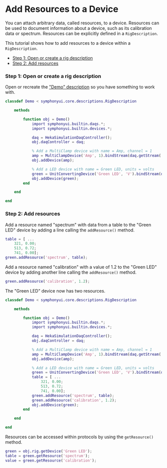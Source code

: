 # Add Resources to a Device

You can attach arbitrary data, called resources, to a device. Resources can be used to document information about a device, such as its calibration data or spectrum. Resources can be explicitly defined in a `RigDescription`.

This tutorial shows how to add resources to a device within a `RigDescription`.

- [Step 1: Open or create a rig description](#step-1-open-or-create-a-rig-description)
- [Step 2: Add resources](#step-2-add-resources)

### Step 1: Open or create a rig description
Open or recreate the ["Demo" description](Write-a-Rig-Description.md) so you have something to work with.

```matlab
classdef Demo < symphonyui.core.descriptions.RigDescription

    methods

        function obj = Demo()
            import symphonyui.builtin.daqs.*;
            import symphonyui.builtin.devices.*;

            daq = HekaSimulationDaqController();
            obj.daqController = daq;

            % Add a MultiClamp device with name = Amp, channel = 1
            amp = MultiClampDevice('Amp', 1).bindStream(daq.getStream('ANALOG_OUT.0')).bindStream(daq.getStream('ANALOG_IN.0'));
            obj.addDevice(amp);

            % Add a LED device with name = Green LED, units = volts
            green = UnitConvertingDevice('Green LED', 'V').bindStream(daq.getStream('ANALOG_OUT.1'));
            obj.addDevice(green);
        end

    end

end
```

### Step 2: Add resources
Add a resource named "spectrum" with data from a table to the "Green LED" device by adding a line calling the `addResource()` method.

```matlab
table = [ ...
    321, 0.00;
    513, 0.72;
    741, 0.00];
green.addResource('spectrum', table);
```

Add a resource named "calibration" with a value of 1.2 to the "Green LED" device by adding another line calling the `addResource()` method.

```matlab
green.addResource('calibration', 1.2);
```

The "Green LED" device now has two resources.

```matlab
classdef Demo < symphonyui.core.descriptions.RigDescription

    methods

        function obj = Demo()
            import symphonyui.builtin.daqs.*;
            import symphonyui.builtin.devices.*;

            daq = HekaSimulationDaqController();
            obj.daqController = daq;

            % Add a MultiClamp device with name = Amp, channel = 1
            amp = MultiClampDevice('Amp', 1).bindStream(daq.getStream('ANALOG_OUT.0')).bindStream(daq.getStream('ANALOG_IN.0'));
            obj.addDevice(amp);

            % Add a LED device with name = Green LED, units = volts
            green = UnitConvertingDevice('Green LED', 'V').bindStream(daq.getStream('ANALOG_OUT.1'));
            table = [ ...
                321, 0.00;
                513, 0.72;
                741, 0.00];
            green.addResource('spectrum', table);
            green.addResource('calibration', 1.2);
            obj.addDevice(green);
        end

    end

end
```

Resources can be accessed within protocols by using the `getResource()` method.

```matlab
green = obj.rig.getDevice('Green LED');
table = green.getResource('spectrum');
value = green.getResource('calibration');
```
